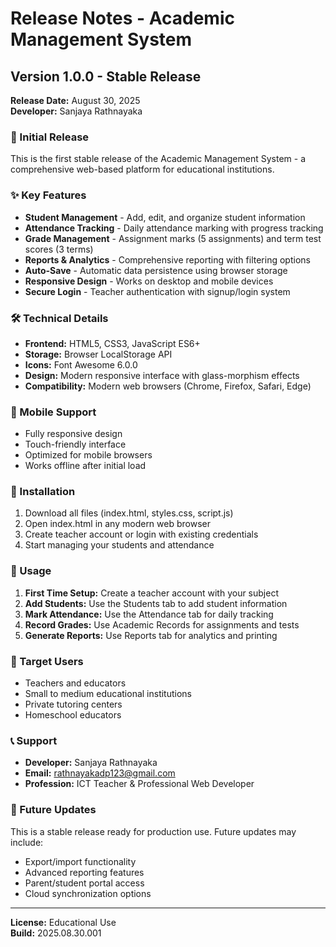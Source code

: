 # Release Notes - Academic Management System

## Version 1.0.0 - Stable Release
**Release Date:** August 30, 2025  
**Developer:** Sanjaya Rathnayaka

### 🎉 Initial Release

This is the first stable release of the Academic Management System - a comprehensive web-based platform for educational institutions.

### ✨ Key Features

- **Student Management** - Add, edit, and organize student information
- **Attendance Tracking** - Daily attendance marking with progress tracking
- **Grade Management** - Assignment marks (5 assignments) and term test scores (3 terms)
- **Reports & Analytics** - Comprehensive reporting with filtering options
- **Auto-Save** - Automatic data persistence using browser storage
- **Responsive Design** - Works on desktop and mobile devices
- **Secure Login** - Teacher authentication with signup/login system

### 🛠 Technical Details

- **Frontend:** HTML5, CSS3, JavaScript ES6+
- **Storage:** Browser LocalStorage API
- **Icons:** Font Awesome 6.0.0
- **Design:** Modern responsive interface with glass-morphism effects
- **Compatibility:** Modern web browsers (Chrome, Firefox, Safari, Edge)

### 📱 Mobile Support

- Fully responsive design
- Touch-friendly interface
- Optimized for mobile browsers
- Works offline after initial load

### 🔧 Installation

1. Download all files (index.html, styles.css, script.js)
2. Open index.html in any modern web browser
3. Create teacher account or login with existing credentials
4. Start managing your students and attendance

### 📝 Usage

1. **First Time Setup:** Create a teacher account with your subject
2. **Add Students:** Use the Students tab to add student information
3. **Mark Attendance:** Use the Attendance tab for daily tracking
4. **Record Grades:** Use Academic Records for assignments and tests
5. **Generate Reports:** Use Reports tab for analytics and printing

### 🎯 Target Users

- Teachers and educators
- Small to medium educational institutions
- Private tutoring centers
- Homeschool educators

### 📞 Support

- **Developer:** Sanjaya Rathnayaka
- **Email:** rathnayakadp123@gmail.com
- **Profession:** ICT Teacher & Professional Web Developer

### 🔄 Future Updates

This is a stable release ready for production use. Future updates may include:
- Export/import functionality
- Advanced reporting features
- Parent/student portal access
- Cloud synchronization options

---
**License:** Educational Use  
**Build:** 2025.08.30.001
